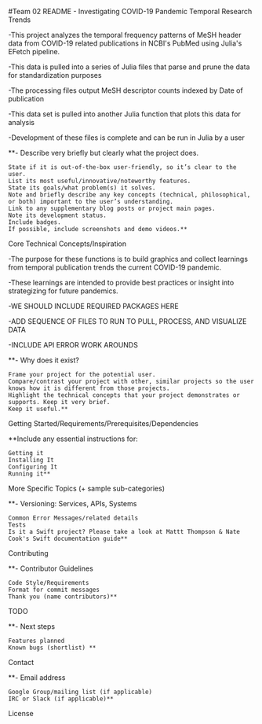#Team 02 README - Investigating COVID-19 Pandemic Temporal Research Trends

-This project analyzes the temporal frequency patterns of MeSH header data from COVID-19 related publications in NCBI's PubMed using Julia's EFetch pipeline. 

-This data is pulled into a series of Julia files that parse and prune the data for standardization purposes

-The processing files output MeSH descriptor counts indexed by Date of publication

-This data set is pulled into another Julia function that plots this data for analysis

-Development of these files is complete and can be run in Julia by a user

**- Describe very briefly but clearly what the project does.

    State if it is out-of-the-box user-friendly, so it’s clear to the user.
    List its most useful/innovative/noteworthy features.
    State its goals/what problem(s) it solves.
    Note and briefly describe any key concepts (technical, philosophical, or both) important to the user’s understanding.
    Link to any supplementary blog posts or project main pages.
    Note its development status.
    Include badges.
    If possible, include screenshots and demo videos.**

Core Technical Concepts/Inspiration

-The purpose for these functions is to build graphics and collect learnings from temporal publication trends the current COVID-19 pandemic.

-These learnings are intended to provide best practices or insight into strategizing for future pandemics.

-WE SHOULD INCLUDE REQUIRED PACKAGES HERE

-ADD SEQUENCE OF FILES TO RUN TO PULL, PROCESS, AND VISUALIZE DATA

-INCLUDE API ERROR WORK AROUNDS

**- Why does it exist?

    Frame your project for the potential user.
    Compare/contrast your project with other, similar projects so the user knows how it is different from those projects.
    Highlight the technical concepts that your project demonstrates or supports. Keep it very brief.
    Keep it useful.**

Getting Started/Requirements/Prerequisites/Dependencies

**Include any essential instructions for:

    Getting it
    Installing It
    Configuring It
    Running it**

More Specific Topics (+ sample sub-categories)

**- Versioning: Services, APIs, Systems

    Common Error Messages/related details
    Tests
    Is it a Swift project? Please take a look at Mattt Thompson & Nate Cook's Swift documentation guide**

Contributing

**- Contributor Guidelines

    Code Style/Requirements
    Format for commit messages
    Thank you (name contributors)**

TODO

**- Next steps

    Features planned
    Known bugs (shortlist) **

Contact

**- Email address

    Google Group/mailing list (if applicable)
    IRC or Slack (if applicable)**

License

